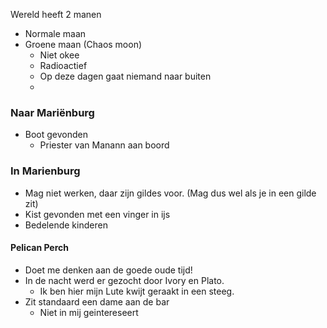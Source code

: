 
Wereld heeft 2 manen
- Normale maan
- Groene maan (Chaos moon)
	- Niet okee
	- Radioactief
	- Op deze dagen gaat niemand naar buiten
	- 
### Naar Mariënburg
- Boot gevonden
	- Priester van Manann aan boord

### In Marienburg

- Mag niet werken, daar zijn gildes voor. (Mag dus wel als je in een gilde zit)
- Kist gevonden met een vinger in ijs
- Bedelende kinderen

#### Pelican Perch
- Doet me denken aan de goede oude tijd!
- In de nacht werd er gezocht door Ivory en Plato. 
	- Ik ben hier mijn Lute kwijt geraakt in een steeg.
- Zit standaard een dame aan de bar 
	- Niet in mij geintereseert